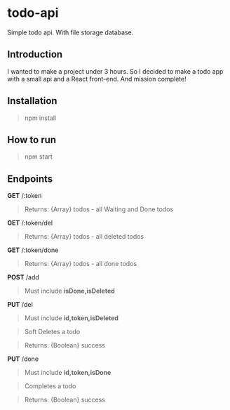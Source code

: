 # todo-api
Simple todo api. With file storage database.

## Introduction

I wanted to make a project under 3 hours. So I decided to make a todo app with a small api and a React front-end. And mission complete!
## Installation

> npm install

## How to run

> npm start

## Endpoints
**GET** /:token

>Returns: {Array} todos - all Waiting and Done todos

**GET** /:token/del

>Returns: {Array} todos - all deleted todos

**GET** /:token/done

>Returns: {Array} todos - all done todos

**POST** /add 

>Must include **isDone,isDeleted**

**PUT** /del 

>Must include **id,token,isDeleted**

>Soft Deletes a todo

>Returns: {Boolean} success

**PUT** /done 

>Must include **id,token,isDone**

>Completes a todo

>Returns: {Boolean} success
